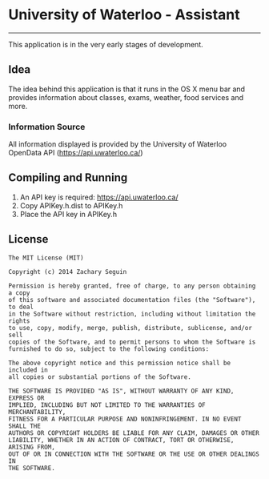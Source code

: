 # University of Waterloo - Assistant
------------------------------------

This application is in the very early stages of development.

## Idea

The idea behind this application is that it runs in the OS X menu bar and provides information about classes, exams, weather, food services and more.

### Information Source

All information displayed is provided by the University of Waterloo OpenData API (https://api.uwaterloo.ca/)

## Compiling and Running

1. An API key is required: https://api.uwaterloo.ca/
2. Copy APIKey.h.dist to APIKey.h
3. Place the API key in APIKey.h

## License

```
The MIT License (MIT)

Copyright (c) 2014 Zachary Seguin

Permission is hereby granted, free of charge, to any person obtaining a copy
of this software and associated documentation files (the "Software"), to deal
in the Software without restriction, including without limitation the rights
to use, copy, modify, merge, publish, distribute, sublicense, and/or sell
copies of the Software, and to permit persons to whom the Software is
furnished to do so, subject to the following conditions:

The above copyright notice and this permission notice shall be included in
all copies or substantial portions of the Software.

THE SOFTWARE IS PROVIDED "AS IS", WITHOUT WARRANTY OF ANY KIND, EXPRESS OR
IMPLIED, INCLUDING BUT NOT LIMITED TO THE WARRANTIES OF MERCHANTABILITY,
FITNESS FOR A PARTICULAR PURPOSE AND NONINFRINGEMENT. IN NO EVENT SHALL THE
AUTHORS OR COPYRIGHT HOLDERS BE LIABLE FOR ANY CLAIM, DAMAGES OR OTHER
LIABILITY, WHETHER IN AN ACTION OF CONTRACT, TORT OR OTHERWISE, ARISING FROM,
OUT OF OR IN CONNECTION WITH THE SOFTWARE OR THE USE OR OTHER DEALINGS IN
THE SOFTWARE.
```
